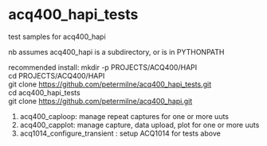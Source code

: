 # acq400_hapi_tests
test samples for acq400_hapi  

nb assumes acq400_hapi is a subdirectory, or is in PYTHONPATH

recommended install:
mkdir -p PROJECTS/ACQ400/HAPI  
cd PROJECTS/ACQ400/HAPI  
git clone https://github.com/petermilne/acq400_hapi_tests.git  
cd acq400_hapi_tests  
git clone https://github.com/petermilne/acq400_hapi.git  

1. acq400_caploop: manage repeat captures for one or more uuts
2. acq400_capplot: manage capture, data upload, plot for one or more uuts
3. acq1014_configure_transient : setup ACQ1014 for tests above



